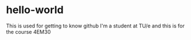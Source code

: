 # hello-world
This is used for getting to know github
I'm a student at TU/e and this is for the course 4EM30
